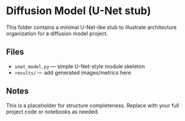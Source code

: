 # Diffusion Model (U-Net stub)

This folder contains a minimal U-Net-like stub to illustrate architecture organization for a diffusion model project.

## Files
- `unet_model.py` — simple U-Net-style module skeleton
- `results/` — add generated images/metrics here

## Notes
This is a placeholder for structure completeness. Replace with your full project code or notebooks as needed.
